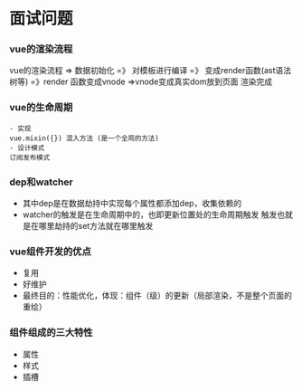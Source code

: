 
# 面试问题
### vue的渲染流程
  vue的渲染流程 => 数据初始化 =》 对模板进行编译 =》 变成render函数(ast语法树等) =》render 函数变成vnode =>vnode变成真实dom放到页面 渲染完成

### vue的生命周期
    - 实现
    vue.mixin({}) 混入方法 (是一个全局的方法)
    - 设计模式
    订阅发布模式

### dep和watcher
- 其中dep是在数据劫持中实现每个属性都添加dep，收集依赖的
- watcher的触发是在生命周期中的，也即更新位置处的生命周期触发 触发也就是在哪里劫持的set方法就在哪里触发

### vue组件开发的优点
- 复用
- 好维护
- 最终目的：性能优化，体现：组件（级）的更新（局部渲染，不是整个页面的重绘）

### 组件组成的三大特性
- 属性
- 样式
- 插槽
